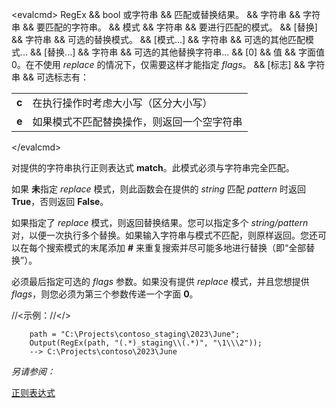 \<evalcmd\> RegEx && bool 或字符串 && 匹配或替换结果。 && 字符串 && 字符串 && 要匹配的字符串。 && 模式 && 字符串 && 要进行匹配的模式。 && \[替换\] && 字符串 && 可选的替换模式。 && \[模式...\] && 字符串 && 可选的其他匹配模式... && \[替换...\] && 字符串 && 可选的其他替换字符串... && \[0\] && 值 && 字面值 0。在不使用 *replace* 的情况下，仅需要这样才能指定 *flags*。 && \[标志\] && 字符串 && 可选标志有：

|        |                                                                             |
| ------- | -------------------------------------------------------------------------- |
| **c**    | 在执行操作时考虑大小写（区分大小写）                                   |
| **e**    | 如果模式不匹配替换操作，则返回一个空字符串                             |

\</evalcmd\>

对提供的字符串执行正则表达式 **match**。此模式必须与字符串完全匹配。

如果 **未**指定 *replace* 模式，则此函数会在提供的 *string* 匹配 *pattern* 时返回 **True**，否则返回 **False**。

如果指定了 *replace* 模式，则返回替换结果。您可以指定多个 *string/pattern* 对，以便一次执行多个替换。如果输入字符串与模式不匹配，则原样返回。您还可以在每个搜索模式的末尾添加 **\#** 来重复搜索并尽可能多地进行替换（即“全部替换”）。

必须最后指定可选的 *flags* 参数。如果没有提供 *replace* 模式，并且您想提供 *flags*，则您必须为第三个参数传递一个字面 **0**。

//<示例：//</>

        path = "C:\Projects\contoso_staging\2023\June";
        Output(RegEx(path, "(.*)_staging\\(.*)", "\1\\\2"));
        --> C:\Projects\contoso\2023\June

*另请参阅：*

[正则表达式](regexs.zh.md)